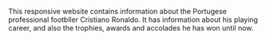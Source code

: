 This responsive website contains information about the Portugese professional footbller Cristiano Ronaldo. It has information about his playing career, and also the trophies, awards and accolades he has won until now. 
